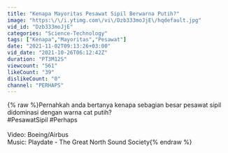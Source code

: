 ```yaml
---
title: "Kenapa Mayoritas Pesawat Sipil Berwarna Putih?"
image: "https:\/\/i.ytimg.com\/vi\/Dzb333moJjE\/hqdefault.jpg"
vid_id: "Dzb333moJjE"
categories: "Science-Technology"
tags: ["Kenapa","Mayoritas","Pesawat"]
date: "2021-11-02T09:13:26+03:00"
vid_date: "2021-10-26T06:12:42Z"
duration: "PT3M12S"
viewcount: "561"
likeCount: "39"
dislikeCount: "0"
channel: "PERHAPS"
---
```

{% raw %}Pernahkah anda bertanya kenapa sebagian besar pesawat sipil didominasi dengan warna cat putih?<br />#PesawatSipil #Perhaps<br /><br />Video: Boeing/Airbus<br />Music: Playdate - The Great North Sound Society{% endraw %}
